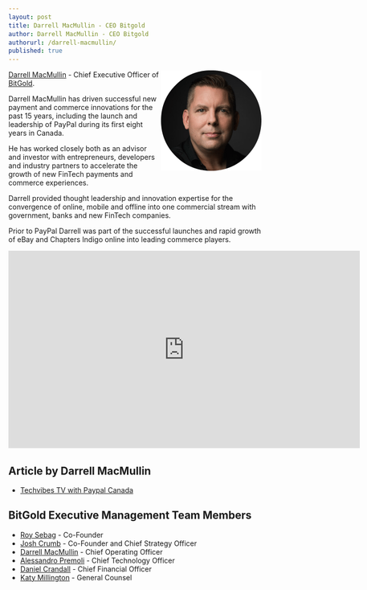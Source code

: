 ```yaml
---
layout: post
title: Darrell MacMullin - CEO Bitgold
author: Darrell MacMullin - CEO Bitgold
authorurl: /darrell-macmullin/
published: true
---
```


<img src="/images/darrell-macmullin.png" alt="Darrell MacMullin" align="right">
<p><a href="/darrell-macmullin/">Darrell MacMullin</a> - Chief Executive Officer of <a href="/bitgold/">BitGold</a>.
<p>Darrell MacMullin has driven successful new payment and commerce innovations for the past 15 years, including the launch and leadership of PayPal during its first eight years in Canada.
<p>He has worked closely both as an advisor and investor with entrepreneurs, developers and industry partners to accelerate the growth of new FinTech payments and commerce experiences.
<p>Darrell provided thought leadership and innovation expertise for the convergence of online, mobile and offline into one commercial stream with government, banks and new FinTech companies.
<p>Prior to PayPal Darrell was part of the successful launches and rapid growth of eBay and Chapters Indigo online into leading commerce players.
<center><iframe src="https://player.vimeo.com/video/28200206" width="700" height="393" frameborder="0" webkitallowfullscreen mozallowfullscreen allowfullscreen></iframe></center>

## Article by Darrell MacMullin

<ul>
<li><a href="http://www.techvibes.com/blog/techvibes-tv-paypal-canadas-darrell-macmullin-2011-09-01">Techvibes TV with Paypal Canada</a></li>
</ul>

## BitGold Executive Management Team Members

<ul><li><a href="/roy-sebag/">Roy Sebag</a> - Co-Founder</li>
<li><a href="/josh-crumb/">Josh Crumb</a> - Co-Founder and Chief Strategy Officer</li>
<li><a href="/darrell-macmullin/">Darrell MacMullin</a> - Chief Operating Officer</li>
<li><a href="/alessandro-premoli/">Alessandro Premoli</a> - Chief Technology Officer</li>
<li><a href="/daniel-crandall/">Daniel Crandall</a> - Chief Financial Officer</li>
<li><a href="/katy-millington/">Katy Millington</a> - General Counsel</li></ul>